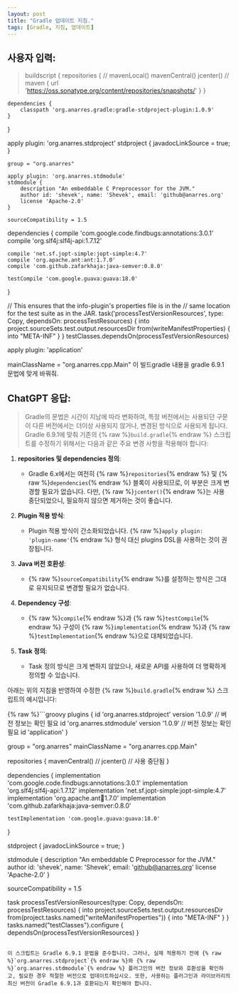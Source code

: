 ```yaml
---
layout: post
title: "Gradle 업데이트 지침."
tags: [Gradle, 지침, 업데이트]
---
```


## 사용자 입력:
> buildscript {
	repositories {
		// mavenLocal()
		mavenCentral()
		jcenter()
		// maven { url 'https://oss.sonatype.org/content/repositories/snapshots/' }
	}

	dependencies {
		classpath 'org.anarres.gradle:gradle-stdproject-plugin:1.0.9'
	}
}

apply plugin: 'org.anarres.stdproject'
stdproject {
	javadocLinkSource = true;
}

	group = "org.anarres"

	apply plugin: 'org.anarres.stdmodule'
	stdmodule {
		description "An embeddable C Preprocessor for the JVM."
		author id: 'shevek', name: 'Shevek', email: 'github@anarres.org'
		license 'Apache-2.0'
	}

	sourceCompatibility = 1.5

dependencies {
	compile 'com.google.code.findbugs:annotations:3.0.1'
	compile 'org.slf4j:slf4j-api:1.7.12'

	compile 'net.sf.jopt-simple:jopt-simple:4.7'
	compile 'org.apache.ant:ant:1.7.0'
	compile 'com.github.zafarkhaja:java-semver:0.8.0'

	testCompile 'com.google.guava:guava:18.0'
}

// This ensures that the info-plugin's properties file is in the
// same location for the test suite as in the JAR.
task('processTestVersionResources', type: Copy, dependsOn: processTestResources) {
	into project.sourceSets.test.output.resourcesDir
	from(writeManifestProperties) {
		into "META-INF"
	}
}
testClasses.dependsOn(processTestVersionResources)

apply plugin: 'application'

mainClassName = "org.anarres.cpp.Main"
이 빌드gradle 내용을 gradle 6.9.1 문법에 맞게 바꿔줘.

## ChatGPT 응답:
> Gradle의 문법은 시간이 지남에 따라 변화하여, 특정 버전에서는 사용되던 구문이 다른 버전에서는 더이상 사용되지 않거나, 변경된 방식으로 사용되게 됩니다. Gradle 6.9.1에 맞춰 기존의 {% raw %}`build.gradle`{% endraw %} 스크립트를 수정하기 위해서는 다음과 같은 주요 변경 사항을 적용해야 합니다:

1. **repositories 및 dependencies 정의**:
   - Gradle 6.x에서는 여전히 {% raw %}`repositories`{% endraw %} 및 {% raw %}`dependencies`{% endraw %} 블록이 사용되므로, 이 부분은 크게 변경할 필요가 없습니다. 다만, {% raw %}`jcenter()`{% endraw %}는 사용 중단되었으니, 필요하지 않으면 제거하는 것이 좋습니다.
   
2. **Plugin 적용 방식**:
   - Plugin 적용 방식이 간소화되었습니다. {% raw %}`apply plugin: 'plugin-name'`{% endraw %} 형식 대신 plugins DSL을 사용하는 것이 권장됩니다.

3. **Java 버전 호환성**:
   - {% raw %}`sourceCompatibility`{% endraw %}를 설정하는 방식은 그대로 유지되므로 변경할 필요가 없습니다.

4. **Dependency 구성**:
   - {% raw %}`compile`{% endraw %}과 {% raw %}`testCompile`{% endraw %} 구성이 {% raw %}`implementation`{% endraw %}과 {% raw %}`testImplementation`{% endraw %}으로 대체되었습니다.

5. **Task 정의**:
   - Task 정의 방식은 크게 변하지 않았으나, 새로운 API를 사용하여 더 명확하게 정의할 수 있습니다.

아래는 위의 지침을 반영하여 수정한 {% raw %}`build.gradle`{% endraw %} 스크립트의 예시입니다:

{% raw %}```groovy
plugins {
    id 'org.anarres.stdproject' version '1.0.9' // 버전 정보는 확인 필요
    id 'org.anarres.stdmodule' version '1.0.9' // 버전 정보는 확인 필요
    id 'application'
}

group = "org.anarres"
mainClassName = "org.anarres.cpp.Main"

repositories {
    mavenCentral()
    // jcenter() // 사용 중단됨
}

dependencies {
    implementation 'com.google.code.findbugs:annotations:3.0.1'
    implementation 'org.slf4j:slf4j-api:1.7.12'
    implementation 'net.sf.jopt-simple:jopt-simple:4.7'
    implementation 'org.apache.ant:ant:1.7.0'
    implementation 'com.github.zafarkhaja:java-semver:0.8.0'

    testImplementation 'com.google.guava:guava:18.0'
}

stdproject {
    javadocLinkSource = true;
}

stdmodule {
    description "An embeddable C Preprocessor for the JVM."
    author id: 'shevek', name: 'Shevek', email: 'github@anarres.org'
    license 'Apache-2.0'
}

sourceCompatibility = 1.5

task processTestVersionResources(type: Copy, dependsOn: processTestResources) {
    into project.sourceSets.test.output.resourcesDir
    from(project.tasks.named("writeManifestProperties")) {
        into "META-INF"
    }
}
tasks.named("testClasses").configure { dependsOn(processTestVersionResources) }
```{% endraw %}

이 스크립트는 Gradle 6.9.1 문법을 준수합니다. 그러나, 실제 적용하기 전에 {% raw %}`org.anarres.stdproject`{% endraw %}와 {% raw %}`org.anarres.stdmodule`{% endraw %} 플러그인의 버전 정보와 호환성을 확인하고, 필요한 경우 적절한 버전으로 업데이트하십시오. 또한, 사용하는 플러그인과 라이브러리의 최신 버전이 Gradle 6.9.1과 호환되는지 확인해야 합니다.

